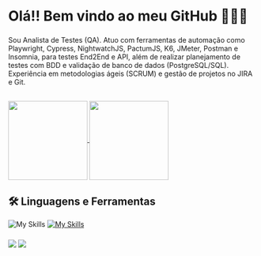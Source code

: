 <h1 align="left">Olá!! Bem vindo ao meu GitHub 👋👋👋</h1>

###

<p align="left">Sou Analista de Testes (QA). Atuo com ferramentas de automação como Playwright, Cypress, NightwatchJS, PactumJS, K6, JMeter, Postman e Insomnia, para testes End2End e API, além de realizar planejamento de testes com BDD e validação de banco de dados (PostgreSQL/SQL). Experiência em metodologias ágeis (SCRUM) e gestão de projetos no JIRA e Git.</p>


##
    
<div> 
    <a href="https://github.com/renanpacheco21">
      <img height=160 align="center" src="https://github-readme-stats.vercel.app/api?username=renanpacheco21&show_icons=true&theme=dark" />
    </a>
    <a href="https://github.com/renanpacheco21/convoychat">
      <img height=160 align="center" src="https://github-readme-stats.vercel.app/api/top-langs?username=renanpacheco21&layout=compact&langs_count=8&card_width=320&theme=dark" />
    </a>
</div>

## 🛠️  Linguagens e Ferramentas
![My Skills](https://go-skill-icons.vercel.app/api/icons?i=cypress,playwright&titles=true,git&theme=light)
[![My Skills](https://skillicons.dev/icons?i=androidstudio,postman,postgresql,docker,nodejs,github,js,ts,html&theme=light )](https://skillicons.dev)

###

<div align="left">
  <a href="mailto:renanpacheco.adm@gmail.com" target="_blank" rel="noopener noreferrer"><img src="https://img.shields.io/badge/Email-404040?style=for-the-badge&logo=gmail&logoColor=red"></a>
  <a href="https://www.linkedin.com/in/renanpacheco/" target="_blank" rel="noopener noreferrer"><img src="https://img.shields.io/badge/LinkedIn-0077B5?style=for-the-badge&logo=linkedin&logoColor=white"></a>
</div>

###

<br clear="both">

###
